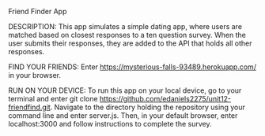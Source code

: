 Friend Finder App

DESCRIPTION:
This app simulates a simple dating app, where users are matched based on closest responses to a ten question survey. 
When the user submits their responses, they are added to the API that holds all other responses. 

FIND YOUR FRIENDS:
Enter https://mysterious-falls-93489.herokuapp.com/ in your browser.

RUN ON YOUR DEVICE:
To run this app on your local device, go to your terminal and enter git clone https://github.com/edaniels2275/unit12-friendfind.git. Navigate to the directory holding the repository using your command line and enter server.js. Then, in your default browser, enter localhost:3000 and follow instructions to complete the survey.


